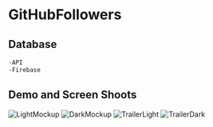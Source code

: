 # GitHubFollowers




<h2>Database</h2>

```html
-API
-Firebase
```


<h2>Demo and Screen Shoots</h2>

![LightMockup](https://user-images.githubusercontent.com/79763515/203184292-37ef92fa-4af7-4c27-80ef-4069a2d6f148.png)
![DarkMockup](https://user-images.githubusercontent.com/79763515/203184301-0eba9f0b-c593-4a53-ba6e-608cad0327ef.png)
![TrailerLight](https://user-images.githubusercontent.com/79763515/203184306-b48eac96-c986-4a44-b2ca-946f0eac6588.png)
![TrailerDark](https://user-images.githubusercontent.com/79763515/203184316-1de0dc27-ec64-437d-aaf3-649bcc62f4b6.png)
